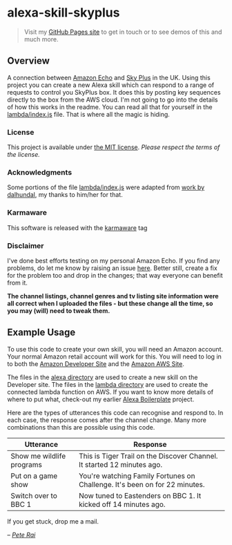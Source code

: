# alexa-skill-skyplus

> Visit my [GitHub Pages site](https://pete-rai.github.io/) to get in touch or to
see demos of this and much more.

## Overview

A connection between [Amazon Echo](https://en.wikipedia.org/wiki/Amazon_Echo) and [Sky Plus](https://en.wikipedia.org/wiki/Sky%2B) in the UK. Using this project you can create
a new Alexa skill which can respond to a range of requests to control you SkyPlus box. It
does this by posting key sequences directly to the box from the AWS cloud. I'm not going
to go into the details of how this works in the readme. You can read all that for yourself
in the [lambda/index.js](https://github.com/pete-rai/alexa-skill-skyplus/blob/master/lambda/index.js) file. That is where all the magic is hiding.

### License

This project is available under [the MIT license](https://github.com/pete-rai/alexa-skill-skyplus/blob/master/LICENSE). _Please respect the terms of the license._

### Acknowledgments

Some portions of the file [lambda/index.js](https://github.com/pete-rai/alexa-skill-skyplus/blob/master/lambda/index.js) were adapted from [work by dalhundal](https://github.com/dalhundal/sky-remote), my thanks to him/her for that.

### Karmaware

This software is released with the [karmaware](https://pete-rai.github.io/karmaware) tag

### Disclaimer

I've done best efforts testing on my personal Amazon Echo. If you find any problems,
do let me know by raising an issue [here](https://github.com/pete-rai/alexa-skill-skyplus/issues). Better still, create a fix for the problem too and drop in the changes; that way everyone can benefit from it.

**The channel listings, channel genres and tv listing site information were all correct when I uploaded the files - but these change all the time, so you may (will) need to tweak them.**

## Example Usage

To use this code to create your own skill, you will need an Amazon account.
Your normal Amazon retail account will work for this. You will need to log in to both
the [Amazon Developer Site](https://developer.amazon.com/) and the [Amazon AWS Site](https://aws.amazon.com/).

The files in the [alexa directory](https://github.com/pete-rai/alexa-skill-skyplus/tree/master/alexa) are used to create a new skill on the Developer site. The files in the
[lambda directory](https://github.com/pete-rai/alexa-skill-skyplus/tree/master/lambda) are used to create the connected lambda function on AWS. If you want
to know more details of where to put what, check-out my earlier [Alexa Boilerplate](https://github.com/pete-rai/alexa-skill-boilerplate) project.

Here are the types of utterances this code can recognise and respond to. In each case, the response comes after the channel change. Many more combinations than this are possible using this code.

| Utterance | Response |
| --- | --- |
| Show me wildlife programs | This is Tiger Trail on the Discover Channel. It started 12 minutes ago. |
| Put on a game show | You're watching Family Fortunes on Challenge. It's been on for 22 minutes.  |
| Switch over to BBC 1 | Now tuned to Eastenders on BBC 1. It kicked off 14 minutes ago. |

If you get stuck, drop me a mail.

_– [Pete Rai](https://pete-rai.github.io/)_
